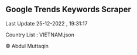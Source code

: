 

## Google Trends Keywords Scraper 
 
Last Update 25-12-2022 , 19:31:17

Country List :
VIETNAM.json



© Abdul Muttaqin 
